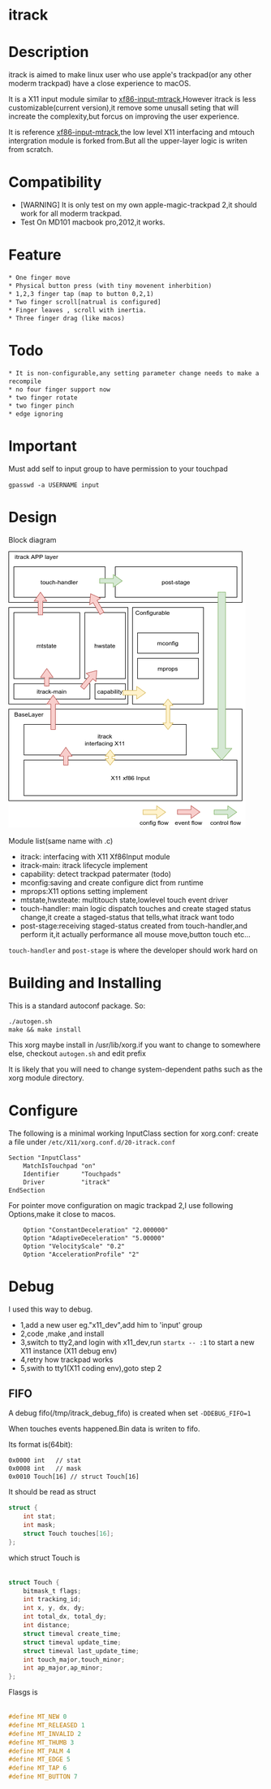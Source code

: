itrack
=======
# Description
itrack is aimed to make linux user who use apple's trackpad(or any other moderm trackpad) have a close experience to macOS.

It is a X11 input module similar to [xf86-input-mtrack](https://github.com/BlueDragonX/xf86-input-mtrack),However itrack is less customizable(current version),it remove some unusall seting that will increate the complexity,but forcus on improving the user experience.

It is reference [xf86-input-mtrack](https://github.com/BlueDragonX/xf86-input-mtrack),the low level X11 interfacing and mtouch intergration module is forked from.But all the upper-layer logic is writen from scratch.

# Compatibility
* [WARNING] It is only test on my own apple-magic-trackpad 2,it should work for all moderm trackpad.
* Test On MD101 macbook pro,2012,it works.

# Feature
    * One finger move
    * Physical button press (with tiny movenent inherbition)
    * 1,2,3 finger tap (map to button 0,2,1)
    * Two finger scroll[natrual is configured]
    * Finger leaves , scroll with inertia.
    * Three finger drag (like macos)

# Todo
    * It is non-configurable,any setting parameter change needs to make a recompile
    * no four finger support now
    * two finger rotate
    * two finger pinch
    * edge ignoring
# Important 
Must add self to input group to have permission to your touchpad

`gpasswd -a USERNAME input`

# Design
Block diagram

![avatar](./design/itrack-block.png)

Module list(same name with .c)
* itrack: interfacing with X11 Xf86Input module
* itrack-main: itrack lifecycle implement
* capability: detect trackpad patermater (todo)
* mconfig:saving and create configure dict from runtime
* mprops:X11 options setting implement
* mtstate,hwsteate: multitouch state,lowlevel touch event driver
* touch-handler: main logic dispatch touches and create staged status change,it create a staged-status that tells,what itrack want todo
* post-stage:receiving staged-status created from touch-handler,and perform it,it actually performance all mouse move,button touch etc...

`touch-handler` and `post-stage` is where the developer should work hard on 

# Building and Installing
This is a standard autoconf package. So:
```shell
./autogen.sh
make && make install
```
This xorg maybe install in /usr/lib/xorg.if you want to change to somewhere else, checkout `autogen.sh` and edit prefix 

It is likely that you will need to change system-dependent paths such as the xorg module directory.

# Configure
The following is a minimal working InputClass section for xorg.conf:
create a file under `/etc/X11/xorg.conf.d/20-itrack.conf`
```
Section "InputClass"
    MatchIsTouchpad "on"
    Identifier      "Touchpads"
    Driver          "itrack"
EndSection
```
For pointer move configuration on magic trackpad 2,I use following Options,make it close to macos.
```
    Option "ConstantDeceleration" "2.000000"
    Option "AdaptiveDeceleration" "5.00000"
    Option "VelocityScale" "0.2"
    Option "AccelerationProfile" "2"
```

# Debug
I used this way to debug.
* 1,add a new user eg."x11_dev",add him to 'input' group
* 2,code ,make ,and install 
* 3,switch to tty2,and login with x11_dev,run `startx -- :1` to start a new X11 instance (X11 debug env)
* 4,retry how trackpad works
* 5,swith to tty1(X11 coding env),goto step 2

## FIFO
A debug fifo(/tmp/itrack_debug_fifo) is created when set `-DDEBUG_FIFO=1`

When touches events happened.Bin data is writen to fifo.

Its format is(64bit):
```
0x0000 int   // stat
0x0008 int   // mask
0x0010 Touch[16] // struct Touch[16]
```

It should be read as struct
```c
struct {
    int stat;
    int mask;
    struct Touch touches[16];
};
```
which struct Touch is
```c

struct Touch {
	bitmask_t flags;
	int tracking_id;
	int x, y, dx, dy;
	int total_dx, total_dy;
	int distance;
	struct timeval create_time;
	struct timeval update_time;
	struct timeval last_update_time;
	int touch_major,touch_minor;
	int ap_major,ap_minor;
};

```
Flasgs is

```c

#define MT_NEW 0
#define MT_RELEASED 1
#define MT_INVALID 2
#define MT_THUMB 3
#define MT_PALM 4
#define MT_EDGE 5
#define MT_TAP 6
#define MT_BUTTON 7

```

